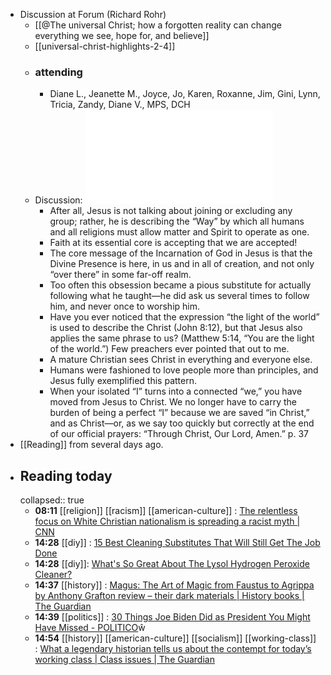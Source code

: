- Discussion at Forum (Richard Rohr)
	- [[@The universal Christ; how a forgotten reality can change everything we see, hope for, and believe]]
	- [[universal-christ-highlights-2-4]]
	- ### attending
		- Diane L., Jeanette M., Joyce, Jo, Karen, Roxanne, Jim, Gini, Lynn, Tricia, Zandy, Diane V., MPS, DCH
	- Discussion: ![Rohr chap 2 — 2024-02-04 13-05.pdf](../assets/Rohr_chap_2_—_2024-02-04_13-05_1707086198658_0.pdf)
		- After all, Jesus is not talking about joining or excluding any group; rather, he is describing the “Way” by which all humans and all religions must allow matter and Spirit to operate as one.
		- Faith at its essential core is accepting that we are accepted!
		- The core message of the Incarnation of God in Jesus is that the Divine Presence is here, in us and in all of creation, and not only “over there” in some far-off realm.
		- Too often this obsession became a pious substitute for actually following what he taught—he did ask us several times to follow him, and never once to worship him.
		- Have you ever noticed that the expression “the light of the world” is used to describe the Christ (John 8:12), but that Jesus also applies the same phrase to us? (Matthew 5:14, “You are the light of the world.”) Few preachers ever pointed that out to me.
		- A mature Christian sees Christ in everything and everyone else.
		- Humans were fashioned to love people more than principles, and Jesus fully exemplified this pattern.
		- When your isolated “I” turns into a connected “we,” you have moved from Jesus to Christ. We no longer have to carry the burden of being a perfect “I” because we are saved “in Christ,” and as Christ—or, as we say too quickly but correctly at the end of our official prayers: “Through Christ, Our Lord, Amen.” p. 37
- [[Reading]] from several days ago.
- ## Reading today
  collapsed:: true
	- **08:11** [[religion]] [[racism]] [[american-culture]] :  [The relentless focus on White Christian nationalism is spreading a racist myth | CNN](https://www.cnn.com/2024/02/03/us/white-christian-nationalism-racist-myth-cec/index.html)
	- **14:28** [[diy]] :  [15 Best Cleaning Substitutes That Will Still Get The Job Done](https://www.housedigest.com/1207285/best-cleaning-substitutes-that-will-still-get-the-job-done/)
	- **14:28** [[diy]]:  [What's So Great About The Lysol Hydrogen Peroxide Cleaner?](https://www.housedigest.com/1507370/lysol-hydrogen-peroxide-clean-toilet/)
	- **14:37** [[history]] :  [Magus: The Art of Magic from Faustus to Agrippa by Anthony Grafton review – their dark materials | History books | The Guardian](https://www.theguardian.com/books/2024/feb/04/magus-the-art-of-magic-from-faustus-to-agrippa-by-anthony-grafton-review-their-dark-materials)
	- **14:39** [[politics]] :  [30 Things Joe Biden Did as President You Might Have Missed - POLITICO](https://www.politico.com/news/magazine/2024/02/02/joe-biden-30-policy-things-you-might-have-missed-00139046)ŵ
	- **14:54** [[history]] [[american-culture]] [[socialism]] [[working-class]] :  [What a legendary historian tells us about the contempt for today’s working class | Class issues | The Guardian](https://www.theguardian.com/commentisfree/2024/feb/04/what-legendary-historian-tells-us-about-contempt-for-todays-working-class-ep-thompson)